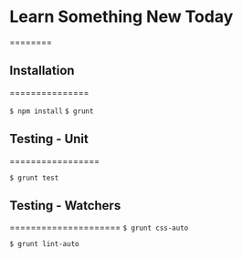 # Learn Something New Today
========

## Installation
===============

```$ npm install```
```$ grunt```

## Testing - Unit
=================

```$ grunt test```

## Testing - Watchers
=====================
```$ grunt css-auto```

```$ grunt lint-auto```
